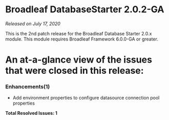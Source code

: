 # Broadleaf DatabaseStarter 2.0.2-GA

_Released on July 17, 2020_

This is the 2nd patch release for the Broadleaf Database Starter 2.0.x module. This module requires Broadleaf Framework 6.0.0-GA or greater.

# An at-a-glance view of the issues that were closed in this release:

### Enhancements(1)
- Add environment properties to configure datasource connection pool properties


**Total Resolved Issues: 1**

